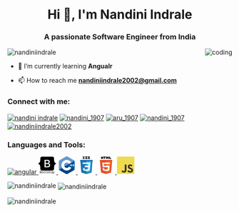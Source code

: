 <h1 align="center">Hi 👋, I'm Nandini Indrale</h1>
<h3 align="center">A passionate Software Engineer from India</h3>
<img align="right" alt="coding" src="https://media.tenor.com/S59bPkT0pqcAAAAC/programming.gif width="400">
<p align="left"> <img src="https://komarev.com/ghpvc/?username=nandiniindrale&label=Profile%20views&color=0e75b6&style=flat" alt="nandiniindrale" /> </p>

- 🌱 I’m currently learning **Angualr**

- 📫 How to reach me **nandiniindrale2002@gmail.com**

<h3 align="left">Connect with me:</h3>
<p align="left">
<a href="https://linkedin.com/in/nandini indrale" target="blank"><img align="center" src="https://raw.githubusercontent.com/rahuldkjain/github-profile-readme-generator/master/src/images/icons/Social/linked-in-alt.svg" alt="nandini indrale" height="30" width="40" /></a>
<a href="https://instagram.com/nandini_1907" target="blank"><img align="center" src="https://raw.githubusercontent.com/rahuldkjain/github-profile-readme-generator/master/src/images/icons/Social/instagram.svg" alt="nandini_1907" height="30" width="40" /></a>
<a href="https://www.codechef.com/users/aru_1907" target="blank"><img align="center" src="https://cdn.jsdelivr.net/npm/simple-icons@3.1.0/icons/codechef.svg" alt="aru_1907" height="30" width="40" /></a>
<a href="https://www.leetcode.com/nandini_1907" target="blank"><img align="center" src="https://raw.githubusercontent.com/rahuldkjain/github-profile-readme-generator/master/src/images/icons/Social/leet-code.svg" alt="nandini_1907" height="30" width="40" /></a>
<a href="https://auth.geeksforgeeks.org/user/nandiniindrale2002" target="blank"><img align="center" src="https://raw.githubusercontent.com/rahuldkjain/github-profile-readme-generator/master/src/images/icons/Social/geeks-for-geeks.svg" alt="nandiniindrale2002" height="30" width="40" /></a>
</p>

<h3 align="left">Languages and Tools:</h3>
<p align="left"> <a href="https://angular.io" target="_blank" rel="noreferrer"> <img src="https://angular.io/assets/images/logos/angular/angular.svg" alt="angular" width="40" height="40"/> </a> <a href="https://getbootstrap.com" target="_blank" rel="noreferrer"> <img src="https://raw.githubusercontent.com/devicons/devicon/master/icons/bootstrap/bootstrap-plain-wordmark.svg" alt="bootstrap" width="40" height="40"/> </a> <a href="https://www.w3schools.com/cpp/" target="_blank" rel="noreferrer"> <img src="https://raw.githubusercontent.com/devicons/devicon/master/icons/cplusplus/cplusplus-original.svg" alt="cplusplus" width="40" height="40"/> </a> <a href="https://www.w3schools.com/css/" target="_blank" rel="noreferrer"> <img src="https://raw.githubusercontent.com/devicons/devicon/master/icons/css3/css3-original-wordmark.svg" alt="css3" width="40" height="40"/> </a> <a href="https://www.w3.org/html/" target="_blank" rel="noreferrer"> <img src="https://raw.githubusercontent.com/devicons/devicon/master/icons/html5/html5-original-wordmark.svg" alt="html5" width="40" height="40"/> </a> <a href="https://developer.mozilla.org/en-US/docs/Web/JavaScript" target="_blank" rel="noreferrer"> <img src="https://raw.githubusercontent.com/devicons/devicon/master/icons/javascript/javascript-original.svg" alt="javascript" width="40" height="40"/> </a> </p>

<p><img align="left" src="https://github-readme-stats.vercel.app/api/top-langs?username=nandiniindrale&show_icons=true&locale=en&layout=compact" alt="nandiniindrale" /></p>

<p>&nbsp;<img align="center" src="https://github-readme-stats.vercel.app/api?username=nandiniindrale&show_icons=true&locale=en" alt="nandiniindrale" /></p>

<p><img align="center" src="https://github-readme-streak-stats.herokuapp.com/?user=nandiniindrale&" alt="nandiniindrale" /></p>
